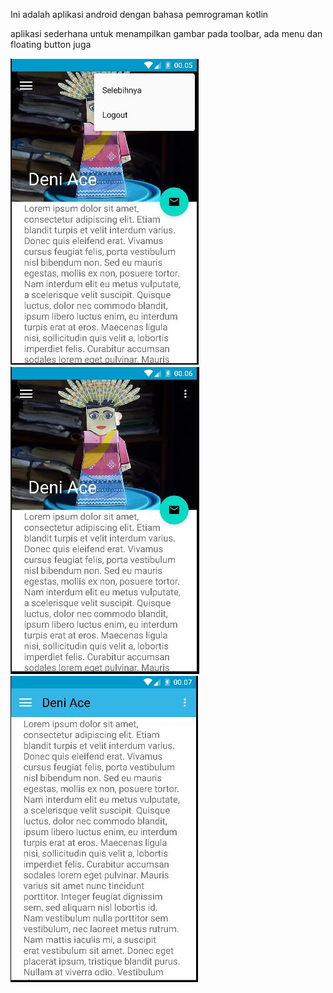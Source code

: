 Ini adalah aplikasi android dengan bahasa pemrograman kotlin

aplikasi sederhana untuk menampilkan gambar pada toolbar, ada menu dan floating button juga

![image](https://github.com/deniace/Collapse_Toolbar/blob/master/screenshoot/ctb.JPG?raw=true)
![image](https://github.com/deniace/Collapse_Toolbar/blob/master/screenshoot/ctb_2.JPG?raw=true)
![image](https://github.com/deniace/Collapse_Toolbar/blob/master/screenshoot/ctb_3.JPG?raw=true)